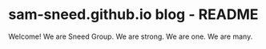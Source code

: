 # sam-sneed.github.io blog - README

Welcome! We are Sneed Group. We are strong. We are one. We are many.
